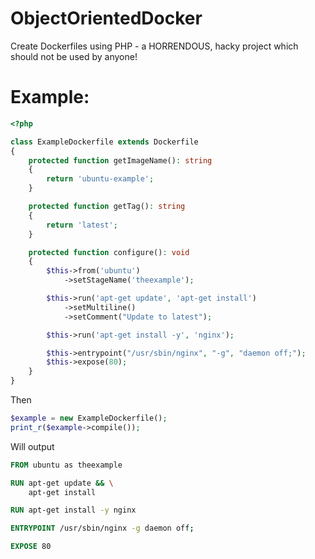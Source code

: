 # ObjectOrientedDocker
Create Dockerfiles using PHP - a HORRENDOUS, hacky project which should not be used by anyone!

# Example:

```php
<?php

class ExampleDockerfile extends Dockerfile
{
    protected function getImageName(): string
    {
        return 'ubuntu-example';
    }

    protected function getTag(): string
    {
        return 'latest';
    }

    protected function configure(): void
    {
        $this->from('ubuntu')
            ->setStageName('theexample');

        $this->run('apt-get update', 'apt-get install')
            ->setMultiline()
            ->setComment("Update to latest");

        $this->run('apt-get install -y', 'nginx');

        $this->entrypoint("/usr/sbin/nginx", "-g", "daemon off;");
        $this->expose(80);
    }
}
```

Then

```php
$example = new ExampleDockerfile();
print_r($example->compile());
````

Will output

```dockerfile
FROM ubuntu as theexample

RUN apt-get update && \
	apt-get install

RUN apt-get install -y nginx

ENTRYPOINT /usr/sbin/nginx -g daemon off;

EXPOSE 80
```
